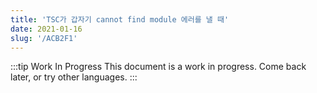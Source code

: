 ```yaml
---
title: 'TSC가 갑자기 cannot find module 에러를 낼 때'
date: 2021-01-16
slug: '/ACB2F1'
---
```


:::tip Work In Progress
This document is a work in progress. Come back later, or try other languages.
:::
